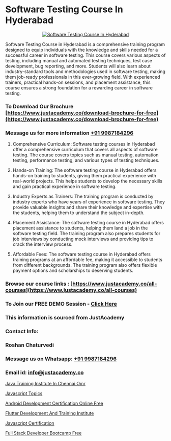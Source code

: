 # Software Testing Course In Hyderabad

<p align="center">
  <a href="https://justacademy.co/program-detail/software-testing">
    <img src="https://justacademy.co/storage2/program_images/1704700438.webp" alt="Software Testing Course In Hyderabad">
  </a>
</p>


Software Testing Course in Hyderabad is a comprehensive training program designed to equip individuals with the knowledge and skills needed for a successful career in software testing. This course covers various aspects of testing, including manual and automated testing techniques, test case development, bug reporting, and more. Students will also learn about industry-standard tools and methodologies used in software testing, making them job-ready professionals in this ever-growing field. With experienced trainers, practical hands-on sessions, and placement assistance, this course ensures a strong foundation for a rewarding career in software testing.
### To Download Our Brochure [https://www.justacademy.co/download-brochure-for-free](https://www.justacademy.co/download-brochure-for-free)
### Message us for more information [+91 9987184296](https://api.whatsapp.com/send?phone=919987184296)
1) Comprehensive Curriculum: Software testing courses in Hyderabad offer a comprehensive curriculum that covers all aspects of software testing. The course covers topics such as manual testing, automation testing, performance testing, and various types of testing techniques.

2) Hands-on Training: The software testing course in Hyderabad offers hands-on training to students, giving them practical experience with real-world projects. This helps students to develop the necessary skills and gain practical experience in software testing.

3) Industry Experts as Trainers: The training program is conducted by industry experts who have years of experience in software testing. They provide valuable insights and share their knowledge and expertise with the students, helping them to understand the subject in-depth.

4) Placement Assistance: The software testing course in Hyderabad offers placement assistance to students, helping them land a job in the software testing field. The training program also prepares students for job interviews by conducting mock interviews and providing tips to crack the interview process.

5) Affordable Fees: The software testing course in Hyderabad offers training programs at an affordable fee, making it accessible to students from different backgrounds. The training program also offers flexible payment options and scholarships to deserving students.

### Browse our course links : [https://www.justacademy.co/all-courses](https://www.justacademy.co/all-courses) 
### To Join our FREE DEMO Session - [Click Here](https://www.justacademy.co/register-for-course-demo)


### This information is sourced from JustAcademy
### Contact Info:
### Roshan Chaturvedi
### Message us on Whatsapp: [+91 9987184296](https://api.whatsapp.com/send?phone=919987184296)
### Email id: [info@justacademy.co](mailto:info@justacademy.co)
                
[Java Training Institute In Chennai Omr](https://www.linkedin.com/pulse/java-training-institute-chennai-omr-software-training-sunnyvale-i5ree?trackingId=vN9XYty21pyileLjjTldJg%3D%3D&lipi=urn%3Ali%3Apage%3Ad_flagship3_company_admin%3BPMbi7PJsSrOfOFf5jCv3gg%3D%3D)

[Javascript Topics](https://www.linkedin.com/pulse/javascript-topics-software-training-mountain-view-p5nle?trackingId=aH4bVsCRaCk15WIGCSCryw%3D%3D&lipi=urn%3Ali%3Apage%3Ad_flagship3_company_admin%3Buc3eZLF6QYysxJ31cjrhRA%3D%3D)

[Android Development Certification Online Free](https://medium.com/@AkashSingh2052/android-development-certification-online-free-c718b7705c49)

[Flutter Development And Training Institute](https://medium.com/@mahi3106/flutter-development-and-training-institute-98e6460f254f)

[Javascript Certification](https://justacademyin.github.io/Articles/Javascript-Certification)

[Full Stack Developer Bootcamp Free](https://justacademyin.github.io/Articles/Full-Stack-Developer-Bootcamp-Free)

